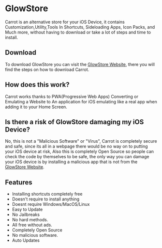 
# GlowStore

Carrot is an alternative store for your iOS Device, it contains Customization,Utility,Tools In Shortcuts, Sideloading Apps, Icon Packs, and Much more, without having to download or take a lot of steps and time to install.

## Download 

To download GlowStore you can visit the [GlowStore Website](https://vrkx.github.io/GlowStore), there you will find the steps on how to download Carrot.


## How does this work?
Carrot works thanks to PWA(Progressive Web Apps) Converting or Emulating a Website to An application for iOS emulating like a real app when adding it to your Home Screen.

## Is there a risk of GlowStore damaging my iOS Device?

No, this is not a "Malicious Software" or "Virus", Carrot is completely secure and safe, since its all in a webpage there would be no way on to putting your iOS device at risk, Also this is completely Open Source so people can check the code by themselves to be safe, the only way you can damage your iOS device is by installing a malicious app that is not from the [GlowStore Website](https://vrkx.github.io/GlowStore).

## Features 
- Installing shortcuts completely free
- Doesn't require to install anything
- Doesnt require Windows/MacOS/Linux
- Easy to Update
- No Jailbreaks
- No hard methods.
- All free without ads.
- Completely Open Source
- No malicious software.
- Auto Updates
